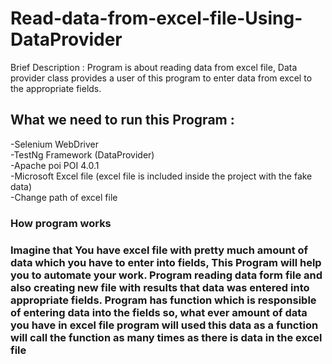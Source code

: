 # Read-data-from-excel-file-Using-DataProvider
Brief Description : Program is about reading data from excel file, Data provider class provides a user of this program to enter data from excel to the appropriate fields.


<b>
<h2>What we need to run this Program :</h2>  </b>

<p>-Selenium WebDriver<br>
-TestNg Framework (DataProvider)<br>
-Apache poi POI 4.0.1 <br>
-Microsoft Excel file (excel file is included inside the project with the fake data)<br>
-Change path of excel file </p>

<h3>How program works <h3>
  <p>Imagine  that You have excel file with pretty much amount of data which you have to enter into fields, This Program will help you to      automate your work.  Program reading data form file and also creating new file with results that data was entered into appropriate        fields. Program has function which is responsible of entering data into the fields so, what ever amount of data you have in excel      file program will used this data as a function will call the function as many times as there is data in the excel file

  </p>



